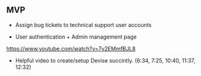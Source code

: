 ## MVP

* Assign bug tickets to technical support user accounts

<!-- * Have a ticket form to enter (a) date, (b) bug severity, (c) bug behavior, (d) how to reproduce the bug, and redirect user to confirmation page after submitting  -->

* User authentication + Admin management page


https://www.youtube.com/watch?v=7v2EMmfBJL8
* Helpful video to create/setup Devise succintly. (6:34, 7:25, 10:40, 11:37, 12:32)


